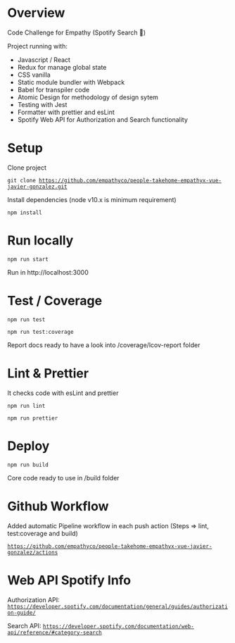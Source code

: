 # Overview

Code Challenge for Empathy (Spotify Search :musical_note:)

Project running with:

- Javascript / React
- Redux for manage global state
- CSS vanilla
- Static module bundler with Webpack
- Babel for transpiler code
- Atomic Design for methodology of design sytem
- Testing with Jest
- Formatter with prettier and esLint
- Spotify Web API for Authorization and Search functionality

# Setup

Clone project

<code>git clone https://github.com/empathyco/people-takehome-empathyx-vue-javier-gonzalez.git
</code>

Install dependencies (node v10.x is minimum requirement)

<code>npm install</code>

# Run locally

<code>npm run start</code>

Run in http://localhost:3000

# Test / Coverage

<code>npm run test</code>

<code>npm run test:coverage</code>

Report docs ready to have a look into /coverage/lcov-report folder

# Lint & Prettier

It checks code with esLint and prettier

<code>npm run lint</code>

<code>npm run prettier</code>

# Deploy

<code>npm run build</code>

Core code ready to use in /build folder

# Github Workflow

Added automatic Pipeline workflow in each push action (Steps => lint, test:coverage and build)

<code>https://github.com/empathyco/people-takehome-empathyx-vue-javier-gonzalez/actions</code>

# Web API Spotify Info

Authorization API: <code>https://developer.spotify.com/documentation/general/guides/authorization-guide/</code>

Search API: <code>https://developer.spotify.com/documentation/web-api/reference/#category-search</code>
